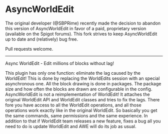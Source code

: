 AsyncWorldEdit
==============

The original developer (@SBPRime) recently made the decision to abandon this version of AsyncWorldEdit in favor of a paid, proprietary version (available on the Spigot forums). This fork strives to keep AsyncWorldEdit up to date and (relatively) bug free.

Pull requests welcome.

* * *

Async WorldEdit - Edit millions of blocks without lag!

This plugin has only one function: eliminate the lag caused by the WorldEdit! 
This is done by replacing the WorldEdits session with an special asynchronous 
one. All the block drawing is done in packages. The package size and how often
the blocks are drawn are configurable in the config. AsyncWorldEdit is not a
reimplementation of WorldEdit! It attaches the original WorldEdit API and 
WorldEdit classes and tries to fix the lags. There fore you have access to all
the WorldEdit operations, and all those operations work exactly like in the 
original WorldEdit. So basically you get the same commands, same permissions 
and the same experience. In addition to that if WorldEdit team releases a new 
feature, fixes a bug all you need to do is update WorldEdit and AWE will do its
job as usual.
